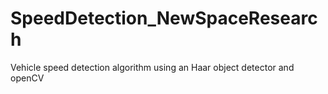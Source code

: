 # SpeedDetection_NewSpaceResearch
Vehicle speed detection algorithm using an Haar object detector and openCV
